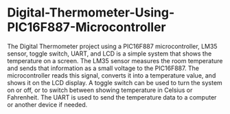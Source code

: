 # Digital-Thermometer-Using-PIC16F887-Microcontroller
The Digital Thermometer project using a PIC16F887 microcontroller, LM35 sensor, toggle switch, UART, and LCD is a simple system that shows the temperature on a screen. The LM35 sensor measures the room temperature and sends that information as a small voltage to the PIC16F887. The microcontroller reads this signal, converts it into a temperature value, and shows it on the LCD display. A toggle switch can be used to turn the system on or off, or to switch between showing temperature in Celsius or Fahrenheit. The UART is used to send the temperature data to a computer or another device if needed.
